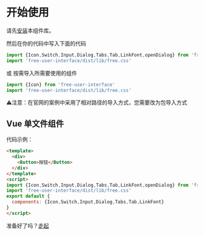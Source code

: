 # 开始使用
请先[安装](#/doc/install)本组件库。

然后在你的代码中写入下面的代码

```js
import {Icon,Switch,Input,Dialog,Tabs,Tab,LinkFont,openDialog} from 'free-user-interface'
import 'free-user-interface/dist/lib/free.css'
```
或 按需导入所需要使用的组件 
```js
import {Icon} from 'free-user-interface'
import 'free-user-interface/dist/lib/free.css'
```
⚠️注意：在官网的案例中采用了相对路径的导入方式，您需要改为包导入方式
## Vue 单文件组件

代码示例：

```html
<template>
  <div>
    <Button>按钮</Button>
  </div>
</template>
<script>
import {Icon,Switch,Input,Dialog,Tabs,Tab,LinkFont,openDialog} from 'free-user-interface'
import 'free-user-interface/dist/lib/free.css'
export default {
  components: {Icon,Switch,Input,Dialog,Tabs,Tab,LinkFont}
}
</script>
```
准备好了吗？[走起](#/doc/color)
